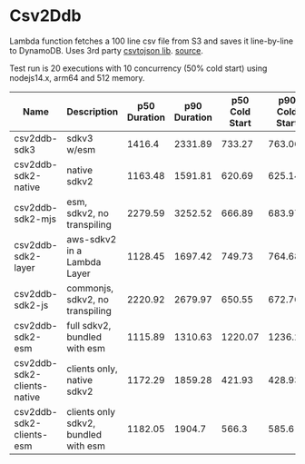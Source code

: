# Csv2Ddb

Lambda function fetches a 100 line csv file from S3 and saves it line-by-line to DynamoDB. Uses 3rd party [csvtojson lib](https://github.com/Keyang/node-csvtojson). [source](https://github.com/aws-community-projects/community-benchmarks/tree/main/stacks/test-stacks). 

Test run is 20 executions with 10 concurrency (50% cold start) using nodejs14.x, arm64 and 512 memory.

| Name                        | Description                          | p50 Duration | p90 Duration | p50 Cold Start | p90 Cold Start | CodeSize |
| --------------------------- | ------------------------------------ | ------------ | ------------ | -------------- | -------------- | -------- |
| csv2ddb-sdk3                | sdkv3 w/esm                          | 1416.4       | 2331.89      | 733.27         | 763.06         | 782229   |
| csv2ddb-sdk2-native         | native sdkv2                         | 1163.48      | 1591.81      | 620.69         | 625.14         | 132402   |
| csv2ddb-sdk2-mjs            | esm, sdkv2, no transpiling           | 2279.59      | 3252.52      | 666.89         | 683.97         | 2478799  |
| csv2ddb-sdk2-layer          | aws-sdkv2 in a Lambda Layer          | 1128.45      | 1697.42      | 749.73         | 764.68         | 132402   |
| csv2ddb-sdk2-js             | commonjs, sdkv2, no transpiling      | 2220.92      | 2679.97      | 650.55         | 672.76         | 2478584  |
| csv2ddb-sdk2-esm            | full sdkv2, bundled with esm         | 1115.89      | 1310.63      | 1220.07        | 1236.26        | 2395978  |
| csv2ddb-sdk2-clients-native | clients only, native sdkv2           | 1172.29      | 1859.28      | 421.93         | 428.93         | 132465   |
| csv2ddb-sdk2-clients-esm    | clients only sdkv2, bundled with esm | 1182.05      | 1904.7       | 566.3          | 585.6          | 634057   |
